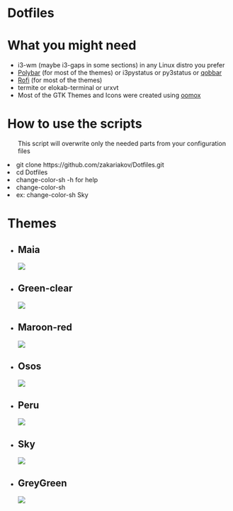 # Dotfiles

<h1>What you might need</h1>
<ul>
  <li> i3-wm (maybe i3-gaps in some sections) in any Linux distro you prefer</li>
  <li> <a href="https://github.com/jaagr/polybar">Polybar</a> (for most of the themes) or i3pystatus or py3status or <a href="https://github.com/zakariakov/qobbar">qobbar</a> </li>
  <li> <a href="https://davedavenport.github.io/rofi/">Rofi</a> (for most of the themes)</li>
  <li> termite or elokab-terminal or urxvt </li>
  <li> Most of the GTK Themes and Icons were created using <a href="https://github.com/actionless/oomox">oomox</a></li>
</ul>

<h1>How to use the scripts</h1>
<ul>
This script will overwrite only the needed parts from your configuration files

</ul>

  <li> git clone https://github.com/zakariakov/Dotfiles.git</li>
  <li> cd Dotfiles</li>
  <li> change-color-sh -h for help</li>
  <li> change-color-sh <color folder></li>
  <li> ex: change-color-sh Sky</li>

<h1>Themes</h1>

<ul>
  <li><h2>Maia</h2>
    <img src="https://github.com/zakariakov/Dotfiles/blob/master/Maia/screenshot.jpg">

 <li><h2>Green-clear</h2>
    <img src="https://github.com/zakariakov/Dotfiles/blob/master/Green-clear/screenshot.png">

 <li><h2>Maroon-red</h2>
    <img src="https://github.com/zakariakov/Dotfiles/blob/master/Maroon-red/screen-shot.png">

 <li><h2>Osos</h2>
    <img src="https://github.com/zakariakov/Dotfiles/blob/master/Osos/screenshot.jpg">

 <li><h2>Peru</h2>
    <img src="https://github.com/zakariakov/Dotfiles/blob/master/Peru/screen-shots.png">
 
 <li><h2>Sky</h2>
    <img src="https://github.com/zakariakov/Dotfiles/blob/master/Sky/sky-i3.jpg">

  <li><h2>GreyGreen</h2>
    <img src="https://github.com/zakariakov/Dotfiles/blob/master/GreyGreen/screenshot.jpg">

</ul>

 
